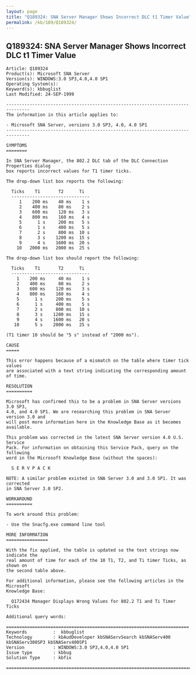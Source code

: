 ```yaml
---
layout: page
title: "Q189324: SNA Server Manager Shows Incorrect DLC t1 Timer Value"
permalink: /kb/189/Q189324/
---
```


## Q189324: SNA Server Manager Shows Incorrect DLC t1 Timer Value

	Article: Q189324
	Product(s): Microsoft SNA Server
	Version(s): WINDOWS:3.0 SP3,4.0,4.0 SP1
	Operating System(s): 
	Keyword(s): kbbuglist
	Last Modified: 24-SEP-1999
	
	-------------------------------------------------------------------------------
	The information in this article applies to:
	
	- Microsoft SNA Server, versions 3.0 SP3, 4.0, 4.0 SP1 
	-------------------------------------------------------------------------------
	
	SYMPTOMS
	========
	
	In SNA Server Manager, the 802.2 DLC tab of the DLC Connection Properties dialog
	box reports incorrect values for T1 timer ticks.
	
	The drop-down list box reports the following:
	
	  Ticks    T1       T2      Ti
	  ------------------------------
	     1    200 ms    40 ms    1 s
	     2    400 ms    80 ms    2 s
	     3    600 ms    120 ms   3 s
	     4    800 ms    160 ms   4 s
	     5      1 s     200 ms   5 s
	     6      1 s     400 ms   5 s
	     7      2 s     800 ms  10 s
	     8      3 s    1200 ms  15 s
	     9      4 s    1600 ms  20 s
	    10   2000 ms   2000 ms  25 s
	
	The drop-down list box should report the following:
	
	  Ticks    T1       T2      Ti
	  ------------------------------
	    1    200 ms     40 ms    1 s
	    2    400 ms     80 ms    2 s
	    3    600 ms    120 ms    3 s
	    4    800 ms    160 ms    4 s
	    5      1 s     200 ms    5 s
	    6      1 s     400 ms    5 s
	    7      2 s     800 ms   10 s
	    8      3 s    1200 ms   15 s
	    9      4 s    1600 ms   20 s
	   10      5 s    2000 ms   25 s
	
	(T1 timer 10 should be "5 s" instead of "2000 ms").
	
	CAUSE
	=====
	
	This error happens because of a mismatch on the table where timer tick values
	are associated with a text string indicating the corresponding amount of time.
	
	RESOLUTION
	==========
	
	Microsoft has confirmed this to be a problem in SNA Server versions 3.0 SP3,
	4.0, and 4.0 SP1. We are researching this problem in SNA Server version 3.0 and
	will post more information here in the Knowledge Base as it becomes available.
	
	This problem was corrected in the latest SNA Server version 4.0 U.S. Service
	Pack. For information on obtaining this Service Pack, query on the following
	word in the Microsoft Knowledge Base (without the spaces):
	
	  S E R V P A C K
	
	NOTE: A similar problem existed in SNA Server 3.0 and 3.0 SP1. It was corrected
	in SNA Server 3.0 SP2.
	
	WORKAROUND
	==========
	
	To work around this problem:
	
	- Use the Snacfg.exe command line tool
	
	MORE INFORMATION
	================
	
	With the fix applied, the table is updated so the text strings now indicate the
	real amount of time for each of the 10 T1, T2, and Ti timer Ticks, as shown on
	the second table above.
	
	For additional information, please see the following articles in the Microsoft
	Knowledge Base:
	
	  Q172434 Manager Displays Wrong Values for 802.2 T1 and Ti Timer Ticks
	
	Additional query words:
	
	======================================================================
	Keywords          :  kbbuglist
	Technology        : kbAudDeveloper kbSNAServSearch kbSNAServ400 kbSNAServ300SP3 kbSNAServ400SP1
	Version           : WINDOWS:3.0 SP3,4.0,4.0 SP1
	Issue type        : kbbug
	Solution Type     : kbfix
	
	=============================================================================
	
